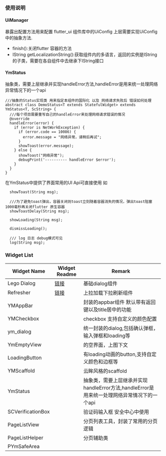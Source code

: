 ### 使用说明
#### UiManager
暴露出配置方法用来配置 flutter_ui 组件库中的UiConfig 上层需要实现UiConfig中的抽象方法.
* finish():关闭flutter 容器的方法
* IString getLocalizationString():获取组件内的多语言，返回的实例是IString的子类，需要在各自组件中去继承下IString接口

#### YmStatus
抽象类，需要上层继承并实现handleError方法,handleError是用来统一处理网络异常情况下的一个api
```
///抽象的Status实现类 用来指定本组件的国际化 以及 网络请求失败后 错误如何处理
abstract class DemoStatus<T extends StatefulWidget> extends YmStatus<T, ScString> {
  ///每个项目需要重写自己的handleError来处理网络请求错误的情况
  @override
  handleError(error) {
    if (error is NetWorkException) {
      if (error.code == 10086) {
        error.message = "网络异常，请稍后再试";
      }
      showToast(error.message);
    } else {
      showToast("网络异常");
      debugPrint('---------- handleError $error');
    }
  }
}

```
在YmStatus中提供了界面常用的UI Api可直接使用 如

```
  showToast(String msg);

  ///为了避免toast弹出，容器关闭则toast立刻随着容器消失的情况，弹出toast阻塞1000毫秒再关闭flutter 原生容器
  showToastDelay(String msg);

  showLoading(String msg);

  dismissLoading();

  /// log 日志 debug模式可见
  log(String msg);
```
### Widget List
| Widget Name  | Widget Readme | Remark |
| ------------- | ------------- |---------|
| Lego Dialog  | [链接](/Dialog使用说明.md)   |基础dialog组件|
| Refresher    | [链接](/Refresher使用说明.md)|上拉加载下拉刷新组件|
| YMAppBar     |                            |封装的appbar组件 默认带有返回键以及title居中的功能|
| YMCheckbox   |                            |checkbox 支持自定义的颜色配置|
| ym_dialog    |                            |统一封装的dialog,包括确认弹框，输入弹框和loading等|
| YmEmptyView  |                            |的空界面，上图下文|
| LoadingButton|                            |有loading动画的button,支持自定义颜色和边框等|
| YMScaffold   |                            |云眸风格的scaffold|
| YmStatus     |                            |抽象类，需要上层继承并实现handleError方法,handleError是用来统一处理网络异常情况下的一个api|
| SCVerificationBox|                        |验证码输入框 安全中心中使用|
| PageListView |                            |分页列表工具，封装了常用的分页逻辑|
| PageListHelper|                           |分页辅助类|
| PYmSafeArea   |                           |                                    |
